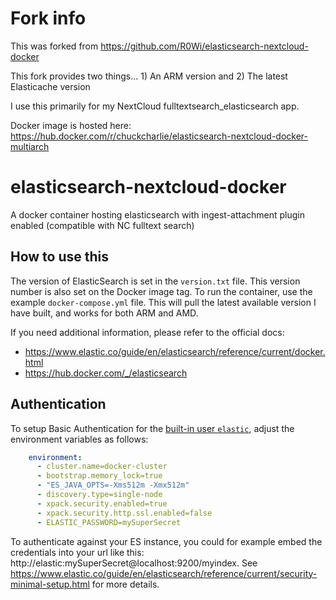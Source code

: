 # Fork info
This was forked from https://github.com/R0Wi/elasticsearch-nextcloud-docker

This fork provides two things... 1) An ARM version and 2) The latest Elasticache version

I use this primarily for my NextCloud fulltextsearch_elasticsearch app.

Docker image is hosted here: https://hub.docker.com/r/chuckcharlie/elasticsearch-nextcloud-docker-multiarch

# elasticsearch-nextcloud-docker
A docker container hosting elasticsearch with ingest-attachment plugin enabled (compatible with NC fulltext search)

## How to use this
The version of ElasticSearch is set in the `version.txt` file. This version number is also set on the Docker image tag. To run the container, use the example `docker-compose.yml` file. This will pull the latest available version I have built, and works for both ARM and AMD.

If you need additional information, please refer to the official docs:

* https://www.elastic.co/guide/en/elasticsearch/reference/current/docker.html
* https://hub.docker.com/_/elasticsearch

## Authentication

To setup Basic Authentication for the [built-in user `elastic`](https://www.elastic.co/guide/en/elasticsearch/reference/current/built-in-users.html), adjust the environment variables as follows:

```yaml
    environment:
      - cluster.name=docker-cluster
      - bootstrap.memory_lock=true
      - "ES_JAVA_OPTS=-Xms512m -Xmx512m"
      - discovery.type=single-node
      - xpack.security.enabled=true
      - xpack.security.http.ssl.enabled=false
      - ELASTIC_PASSWORD=mySuperSecret
```

To authenticate against your ES instance, you could for example embed the credentials into your url like this: http://elastic:mySuperSecret@localhost:9200/myindex. See https://www.elastic.co/guide/en/elasticsearch/reference/current/security-minimal-setup.html for more details.


